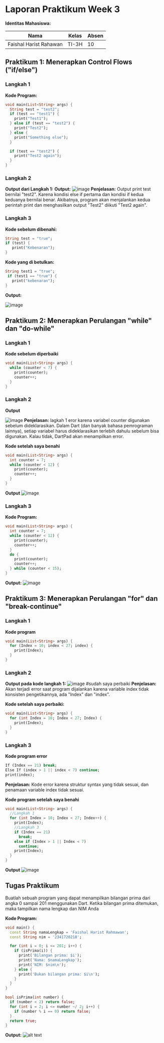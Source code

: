 # **Laporan Praktikum Week 3**

**Identitas Mahasiswa:**

| Nama | Kelas | Absen |
|------|-------|-----|
| Faishal Harist Rahawan | TI-3H | 10 |

## **Praktikum 1: Menerapkan Control Flows ("if/else")**
### **Langkah 1**
**Kode Program:**
~~~Dart
void main(List<String> args) {
  String test = "test2";
  if (test == "test1") {
    print("Test1");
  } else if (test == "test2") {
    print("Test2");
  } else {
    print("Something else");
  }

  if (test == "test2") {
    print("Test2 again");
  }
}
~~~


### **Langkah 2**
**Output dari Langkah 1:**
**Output:** 
![image](img/Praktikum_01/praktikum1_lagkah2.png)
**Penjelasan:**
Output print test bernilai "test2". Karena kondisi else if pertama dan kondisi if kedua keduanya bernilai benar. Akibatnya, program akan menjalankan kedua perintah print dan menghasilkan output "Test2" diikuti "Test2 again".

### **Langkah 3**
**Kode sebelum dibenahi:**
~~~Dart
String test = "true";
if (test) {
   print("Kebenaran");
}
~~~
**Kode yang di betulkan:**
 ~~~Dart
 String test1 = "true";
  if (test1 == "true") {
    print("kebenaran");
}
~~~

**Output:** 

![image](img/Praktikum_01/praktikum1_lagkah3.png)

## **Praktikum 2: Menerapkan Perulangan "while" dan "do-while"**
### **Langkah 1**
**Kode sebelum diperbaiki**
~~~dart
void main(List<String> args) {
  while (counter < 7) {
    print(counter);
    counter++;
  }
}
~~~

### **Langkah 2**
**Output**

![image](img/Praktikum_02/Prak2_Langkah1.png)
**Penjelasan:**
lagkah 1 eror karena variabel counter digunakan sebelum dideklarasikan. Dalam Dart (dan banyak bahasa pemrograman lainnya), 
setiap variabel harus dideklarasikan terlebih dahulu sebelum bisa digunakan. Kalau tidak, DartPad akan menampilkan error.

**Kode setelah saya benahi**
~~~Dart
void main(List<String> args) {
  int counter = 7;
  while (counter < 12) {
    print(counter);
    counter++;
  }
}
~~~

**Output**
![image](img/Praktikum_02/perbaikanpraktikum_S2.png)

### **Langkah 3**
**Kode Program:**
~~~Dart
void main(List<String> args) {
  int counter = 7;
  while (counter < 12) {
    print(counter);
    counter++;
  }
  do {
    print(counter);
    counter++;
  } while (counter < 15);
}
~~~

**Output:**
![image](img/Praktikum_02/praktikum2_no3.png)

## **Praktikum 3: Menerapkan Perulangan "for" dan "break-continue"**
### **Langkah 1**
**Kode program**
~~~Dart
void main(List<String> args) {
  for (Index = 10; index < 27; index) {
    print(Index);
  }
}
~~~

### **Langkah 2**

**Output pada kode langkah 1:**
![image](img/Praktikum_03/praktikum3_soal2.png) #sudah saya perbaiki
**Penjelasan:**
Akan terjadi error saat program dijalankan karena variable index tidak konsisten pengetikannya, ada "Index" dan "index".  

**Kode setelah saya perbaiki:**
~~~Dart
void main(List<String> args) {
  for (int Index = 10; Index < 27; Index) {
    print(Index);
  }
}
~~~

### **Langkah 3**
**Kode program error**
~~~Dart
If (Index == 21) break;
Else If (index > 1 || index < 7) continue;
print(index);
~~~
**Penjelasan:** Kode error karena struktur syntax yang tidak sesuai, dan penamaan variable index tidak sesuai.

**Kode program setelah saya benahi**
~~~Dart
void main(List<String> args) {
  //Langkah 1
  for (int Index = 10; Index < 27; Index++) {
    print(Index);
    //Langkah 3
    if (Index == 21)
      break;
    else if (Index > 1 || Index < 7)
      continue;
    print(Index);
  }
}
~~~

**Output**
![image](img/Praktikum_03/praktimum3_soal3.png)

## Tugas Praktikum
Buatlah sebuah program yang dapat menampilkan bilangan prima dari angka 0 sampai 201 menggunakan Dart. Ketika bilangan prima ditemukan, maka tampilkan nama lengkap dan NIM Anda

**Kode Program:**
~~~Dart
void main() {
  const String namaLengkap = 'Faishal Harist Rahmawan';
  const String nim = '2341720218';

  for (int i = 0; i <= 201; i++) {
    if (isPrima(i)) {
      print('Bilangan prima: $i');
      print('Nama: $namaLengkap');
      print('NIM: $nim\n');
    } else {
      print('Bukan bilangan prima: $i\n');
    }
  }
}

bool isPrima(int number) {
  if (number < 2) return false;
  for (int i = 2; i <= number ~/ 2; i++) {
    if (number % i == 0) return false;
  }
  return true;
}
~~~

**Output:**
![alt text](img/tugas_praktikum/tugas_prak.png)